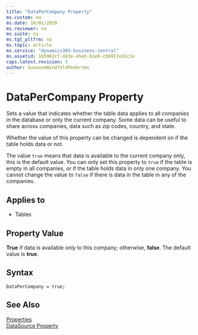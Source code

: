 ```yaml
---
title: "DataPerCompany Property"
ms.custom: na
ms.date: 10/01/2020
ms.reviewer: na
ms.suite: na
ms.tgt_pltfrm: na
ms.topic: article
ms.service: "dynamics365-business-central"
ms.assetid: 1b5963cf-d43e-45ed-b1e0-cb9917ed2c1e
caps.latest.revision: 5
author: SusanneWindfeldPedersen
---
```


# DataPerCompany Property

Sets a value that indicates whether the table data applies to all companies in the database or only the current company. Some data can be useful to share across companies, data such as zip codes, country, and state.

Whether the value of this property can be changed is dependent on if the table holds data or not.

The value `true` means that data is available to the current company only, this is the default value. You can only set this property to `true` if the table is empty in all companies, or if the table holds data in only one company. You cannot change the value to `false` if there is data in the table in any of the companies. 
 
## Applies to

- Tables  
  
## Property Value

**True** if data is available only to this company; otherwise, **false**. The default value is **true**.  

## Syntax

```AL
DataPerCompany = true;
```
  
## See Also  

[Properties](devenv-properties.md)  
[DataSource Property](devenv-datasource-property.md)  